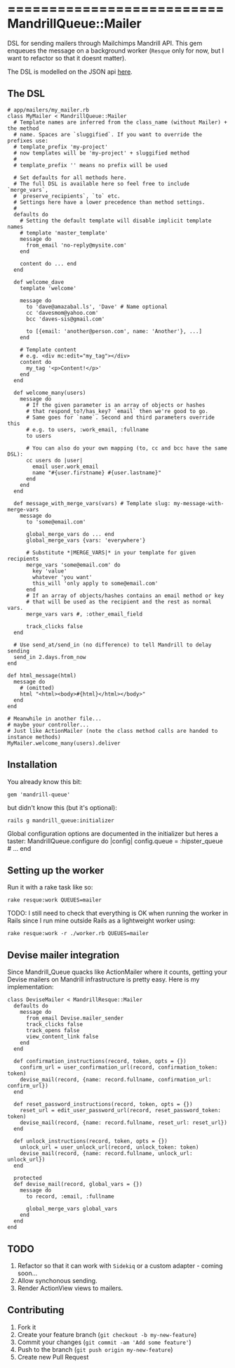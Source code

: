==========================
  MandrillQueue::Mailer
==========================

DSL for sending mailers through Mailchimps Mandrill API. This gem enqueues the
message on a background worker (`Resque` only for now, but I want to refactor
so that it doesnt matter).

The DSL is modelled on the JSON api [here](https://mandrillapp.com/api/docs/messages.ruby.html#method=send-template).

## The DSL

    # app/mailers/my_mailer.rb
    class MyMailer < MandrillQueue::Mailer
      # Template names are inferred from the class_name (without Mailer) + the method
      # name. Spaces are `sluggified`. If you want to override the prefixes use:
      # template_prefix 'my-project'
      # now templates will be 'my-project' + sluggified method
      #
      # template_prefix '' means no prefix will be used

      # Set defaults for all methods here.
      # The full DSL is available here so feel free to include `merge_vars`,
      # `preserve_recipients`, `to` etc.
      # Settings here have a lower precedence than method settings.
      #
      defaults do
        # Setting the default template will disable implicit template names
        # template 'master_template'
        message do
          from_email 'no-reply@mysite.com'
        end

        content do ... end
      end

      def welcome_dave
        template 'welcome'

        message do
          to 'dave@amazabal.ls', 'Dave' # Name optional
          cc 'davesmom@yahoo.com'
          bcc 'daves-sis@gmail.com'

          to [{email: 'another@person.com', name: 'Another'}, ...]
        end

        # Template content
        # e.g. <div mc:edit="my_tag"></div>
        content do
          my_tag '<p>Content!</p>'
        end
      end

      def welcome_many(users)
        message do
          # If the given parameter is an array of objects or hashes
          # that respond_to?/has_key? `email` then we're good to go.
          # Same goes for `name`. Second and third parameters override this
          # e.g. to users, :work_email, :fullname
          to users

          # You can also do your own mapping (to, cc and bcc have the same DSL):
          cc users do |user|
            email user.work_email
            name "#{user.firstname} #{user.lastname}"
          end
        end
      end

      def message_with_merge_vars(vars) # Template slug: my-message-with-merge-vars
        message do
          to 'some@email.com'

          global_merge_vars do ... end
          global_merge_vars {vars: 'everywhere'}

          # Substitute *|MERGE_VARS|* in your template for given recipients
          merge_vars 'some@email.com' do
            key 'value'
            whatever 'you want'
            this_will 'only apply to some@email.com'
          end
          # If an array of objects/hashes contains an email method or key
          # that will be used as the recipient and the rest as normal vars.
          merge_vars vars #, :other_email_field

          track_clicks false
      end

      # Use send_at/send_in (no difference) to tell Mandrill to delay sending
      send_in 2.days.from_now
    end

    def html_message(html)
      message do
        # (omitted)
        html "<html><body>#{html}</html></body>"
      end
    end

    # Meanwhile in another file...
    # maybe your controller...
    # Just like ActionMailer (note the class method calls are handed to instance methods)
    MyMailer.welcome_many(users).deliver

## Installation

You already know this bit:

    gem 'mandrill-queue'

but didn't know this (but it's optional):

    rails g mandrill_queue:initializer

Global configuration options are documented in the initializer
but heres a taster:
    MandrillQueue.configure do |config|
      config.queue = :hipster_queue
      # ...
    end

## Setting up the worker

Run it with a rake task like so:

    rake resque:work QUEUES=mailer

TODO: I still need to check that everything is OK when running the worker in Rails
since I run mine outside Rails as a lightweight worker using:

    rake resque:work -r ./worker.rb QUEUES=mailer


## Devise mailer integration

Since Mandrill_Queue quacks like ActionMailer where it counts, getting your Devise
mailers on Mandrill infrastructure is pretty easy. Here is my implementation:

    class DeviseMailer < MandrillResque::Mailer
      defaults do
        message do
          from_email Devise.mailer_sender
          track_clicks false
          track_opens false
          view_content_link false
        end
      end

      def confirmation_instructions(record, token, opts = {})
        confirm_url = user_confirmation_url(record, confirmation_token: token)
        devise_mail(record, {name: record.fullname, confirmation_url: confirm_url})
      end

      def reset_password_instructions(record, token, opts = {})
        reset_url = edit_user_password_url(record, reset_password_token: token)
        devise_mail(record, {name: record.fullname, reset_url: reset_url})
      end

      def unlock_instructions(record, token, opts = {})
        unlock_url = user_unlock_url(record, unlock_token: token)
        devise_mail(record, {name: record.fullname, unlock_url: unlock_url})
      end

      protected
      def devise_mail(record, global_vars = {})
        message do
          to record, :email, :fullname

          global_merge_vars global_vars
        end
      end
    end

## TODO

1. Refactor so that it can work with `Sidekiq` or a custom adapter - coming soon...
2. Allow synchonous sending.
2. Render ActionView views to mailers.

## Contributing

1. Fork it
2. Create your feature branch (`git checkout -b my-new-feature`)
3. Commit your changes (`git commit -am 'Add some feature'`)
4. Push to the branch (`git push origin my-new-feature`)
5. Create new Pull Request
